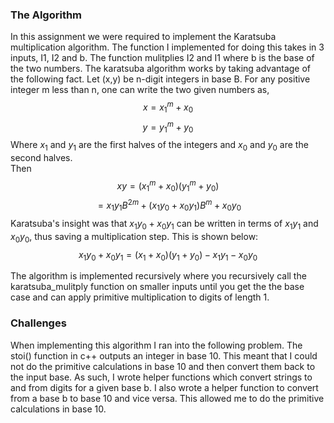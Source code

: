 ### The Algorithm 
In this assignment we were required to implement the Karatsuba multiplication algorithm. The function I implemented for doing this takes in 3 inputs, I1, I2 and b. The function mulitplies I2 and I1 where b is the base of the two numbers.
The karatsuba algorithm works by taking advantage of the following fact.
Let \(x,y\) be n-digit integers in base B. For any positive integer m less than n, one can write the two given numbers as, \
$$x = x_{1}^{m} + x_0 $$ 
$$y = y_{1}^{m} + y_0 $$
Where $x_1 \text{ and } y_1$ are the first halves of the integers and $x_0$ and $y_0$ are the second halves. \
Then \
$$xy = (x_{1}^{m} + x_0)(y_{1}^{m} + y_0) $$
$$= x_1y_1B^{2m} + (x_1y_0 + x_0y_1)B^m + x_0y_0 $$
Karatsuba's insight was that $x_1y_0 + x_0y_1$ can be written in terms of $x_1y_1$ and $x_0y_0$, thus saving a multiplication step. This is shown below:
$$x_1y_0 + x_0y_1 = (x_1 + x_0)(y_1 + y_0) - x_1y_1 - x_0y_0$$

The algorithm is implemented recursively where you recursively call the karatsuba_mulitply function on smaller inputs until you get the the base case and can apply primitive multiplication to digits of length 1. 
### Challenges 
When implementing this algorithm I ran into the following problem. The stoi() function in c++ outputs an integer in base 10. This meant that I could not do the primitive calculations in base 10 and then convert them back to the input base.
As such, I wrote helper functions which convert strings to and from digits for a given base b. I also wrote a helper function to convert from a base b to base 10 and vice versa. This allowed me to do the primitive calculations in base 10.
